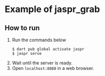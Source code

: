 # Example of jaspr_grab

## How to run

1. Run the commands below
   ```shell
   $ dart pub global activate jaspr
   $ jaspr serve
   ```
2. Wait until the server is ready.
3. Open `localhost:8080` in a web browser.
